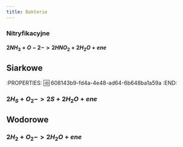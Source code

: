 ```yaml
---
title: Bakterie
---
```


### Nitryfikacyjne
#### $2NH_3 + O-2 -> 2HNO_2 + 2H_2O + ene$
## Siarkowe
:PROPERTIES:
:id: 608143b9-fd4a-4e48-ad64-6b648ba1a59a
:END:
### $2 H_S + O_2 -> 2S + 2H_2O + ene$
## Wodorowe
### $2H_2 + O_2 -> 2H_2O + ene$
###
